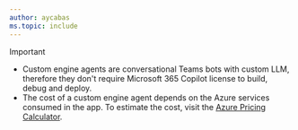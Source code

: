 ```yaml
---
author: aycabas
ms.topic: include
---
```


<!-- markdownlint-disable MD041-->

> [!IMPORTANT]
>
> - Custom engine agents are conversational Teams bots with custom LLM, therefore they don't require Microsoft 365 Copilot license to build, debug and deploy.
> - The cost of a custom engine agent depends on the Azure services consumed in the app. To estimate the cost, visit the [Azure Pricing Calculator](https://azure.microsoft.com/pricing/calculator/).
